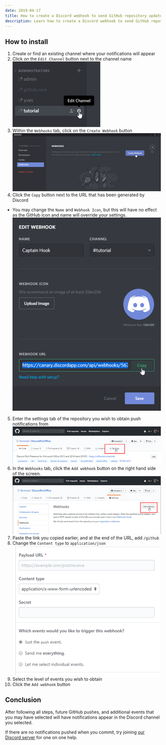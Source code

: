 ```yaml
---
date: 2019-04-17
title: How to create a Discord webhook to send GitHub repository updates to your Discord channel
description: Learn how to create a Discord webhook to send GitHub repository updates to keep up to date with what your development team is doing on GitHub.
---
```


## How to install
1. Create or find an existing channel where your notifications will appear
2. Click on the `Edit Channel` button next to the channel name  
   ![Click Settings](/assets/img/howto/20190417-add-github-webhook/editchannel.png)
3. Within the `Webhooks` tab, click on the `Create Webhook` button  
   ![Create Webhook](/assets/img/howto/20190417-add-github-webhook/createwebhook.png)
4. Click the `Copy` button next to the URL that has been generated by Discord
  - You may change the `Name` and `Webhook Icon`, but this will have no effect
    as the GitHub icon and name will override your settings.  
   ![Copy Webhook](/assets/img/howto/20190417-add-github-webhook/copywebhook.png)
5. Enter the settings tab of the repository you wish to obtain push notifications from  
   ![Click Settings](/assets/img/howto/20190417-add-github-webhook/clicksettings.png)
6. In the `Webhooks` tab, click the `Add webhook` button on the right hand side of the screen.  
   ![Add Webhook](/assets/img/howto/20190417-add-github-webhook/addwebhook.png)
7. Paste the link you copied earlier, and at the end of the URL, add `/github`
8. Change the `Content type` to `application/json`  
   ![Appending `/github` to the URL](/assets/img/howto/20190417-add-github-webhook/editpayload.gif)
9. Select the level of events you wish to obtain
10. Click the `Add webhook` button

## Conclusion
After following all steps, future GitHub pushes, and additional events that you may have selected
will have notifications appear in the Discord channel you selected.

If there are no notifications pushed when you commit,
try joining [our Discord server]({{site.data.strings.discord}}) for one on one help.
